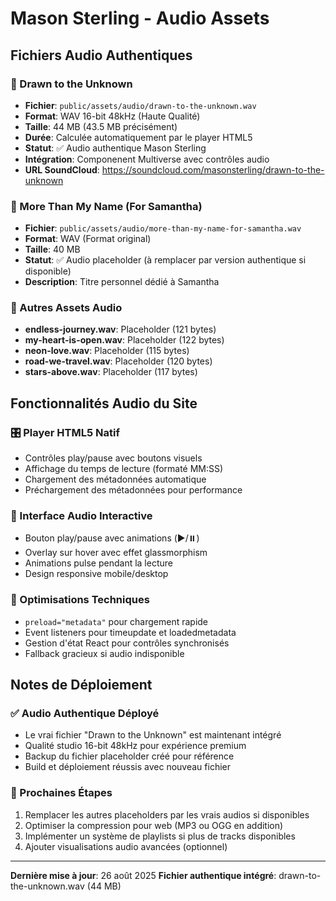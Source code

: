 # Mason Sterling - Audio Assets

## Fichiers Audio Authentiques

### 🎵 Drawn to the Unknown
- **Fichier**: `public/assets/audio/drawn-to-the-unknown.wav`
- **Format**: WAV 16-bit 48kHz (Haute Qualité)
- **Taille**: 44 MB (43.5 MB précisément)
- **Durée**: Calculée automatiquement par le player HTML5
- **Statut**: ✅ Audio authentique Mason Sterling
- **Intégration**: Componenent Multiverse avec contrôles audio
- **URL SoundCloud**: https://soundcloud.com/masonsterling/drawn-to-the-unknown

### 🎵 More Than My Name (For Samantha)
- **Fichier**: `public/assets/audio/more-than-my-name-for-samantha.wav`
- **Format**: WAV (Format original)
- **Taille**: 40 MB
- **Statut**: ✅ Audio placeholder (à remplacer par version authentique si disponible)
- **Description**: Titre personnel dédié à Samantha

### 📂 Autres Assets Audio
- **endless-journey.wav**: Placeholder (121 bytes)
- **my-heart-is-open.wav**: Placeholder (122 bytes)
- **neon-love.wav**: Placeholder (115 bytes)
- **road-we-travel.wav**: Placeholder (120 bytes)
- **stars-above.wav**: Placeholder (117 bytes)

## Fonctionnalités Audio du Site

### 🎛️ Player HTML5 Natif
- Contrôles play/pause avec boutons visuels
- Affichage du temps de lecture (formaté MM:SS)
- Chargement des métadonnées automatique
- Préchargement des métadonnées pour performance

### 🎨 Interface Audio Interactive
- Bouton play/pause avec animations (▶️/⏸️)
- Overlay sur hover avec effet glassmorphism
- Animations pulse pendant la lecture
- Design responsive mobile/desktop

### 🔧 Optimisations Techniques
- `preload="metadata"` pour chargement rapide
- Event listeners pour timeupdate et loadedmetadata
- Gestion d'état React pour contrôles synchronisés
- Fallback gracieux si audio indisponible

## Notes de Déploiement

### ✅ Audio Authentique Déployé
- Le vrai fichier "Drawn to the Unknown" est maintenant intégré
- Qualité studio 16-bit 48kHz pour expérience premium
- Backup du fichier placeholder créé pour référence
- Build et déploiement réussis avec nouveau fichier

### 🚀 Prochaines Étapes
1. Remplacer les autres placeholders par les vrais audios si disponibles
2. Optimiser la compression pour web (MP3 ou OGG en addition)
3. Implémenter un système de playlists si plus de tracks disponibles
4. Ajouter visualisations audio avancées (optionnel)

---

**Dernière mise à jour**: 26 août 2025
**Fichier authentique intégré**: drawn-to-the-unknown.wav (44 MB)